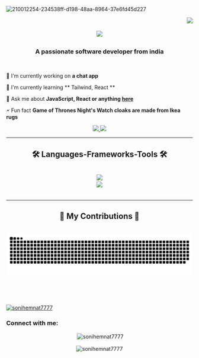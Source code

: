 ![210012254-234538ff-d198-48aa-8964-37e6fd45d227](https://github.com/user-attachments/assets/a3cc3d54-cba8-4334-b681-f3df638622b0)

 <img align="right" src="https://visitor-badge.laobi.icu/badge?page_id=Sonihemnat7777.Sonihemnat7777" />
 
 <h1 align="center"> 
    <a href="https://git.io/typing-svg">
  <img src="https://readme-typing-svg.herokuapp.com/?font-Righteous&size=35&center=true&vCenter=true&width=500&height=70&duration=4000&lines=Hi+There!+👋;+I'm+HEMANT!;" />
 </a>
</h1>

<h3 align="center">A passionate software developer from india </h3>

<br/>    
  
🔭 I'm currently working on **a chat app** 

🌿 I'm currently learning ** Tailwind, React **

💬 Ask me about **JavaScript, React or anything [here](https://github.com/Sonihemnat7777)**

🗲 Fun fact **Game of Thrones Night's Watch cloaks are made from Ikea rugs**

</div>

<div align="center">
 <a href="mailto:pedro.sonyhemant0786@gmai.com">
<img src="https://img.shields.io/badge/Gmail-333333?style=for-the-badge&logo=gmail&logoColor=red" target="_blank" />
</a>
<a href="https://www.linkedin.com/in/hemant-soni-66755b33b" target="_blank">
   <img src="https://img.shields.io/badge/LinkedIn-007785?style-for-the-badge&logo-linkedin&logoColor=white" target="_blank" />
</a>

</div>

<hr/> 

<h2 align="center"> 🛠️ Languages-Frameworks-Tools 🛠️ </h2>
<br/> 
<div align="center">
   <a href="[![My Skills](https://skillicons.dev/icons?i=js,html,css,wasm)](https://skillicons.dev)">
      <img src="https://skillicons.dev/icons?i=github,python,javascript,c,c++" /><br>
      <img src="https://skillicons.dev/icons?i=react,html,css,vscode," />
  </a>
</div>
 
<br/>
<hr/>

<div align="center">
 <h2> 🐍 My Contributions 🐍 </h2>
<br>
<img alt="snake eating my contributions" src="https://raw.githubusercontent.com/salesp07/salesp07/output/github-contribution-grid-snake.svg" />

   <br/><br/><br/>
 <p align="left"> <a href="https://github.com/ryo-ma/github-profile-trophy"><img src="https://github-profile-trophy.vercel.app/?username=sonihemnat7777" alt="sonihemnat7777" /></a> </p>

<h3 align="left">Connect with me:</h3>
<p align="left">
</p>

<p>&nbsp;<img align="center" src="https://github-readme-stats.vercel.app/api?username=sonihemnat7777&show_icons=true&locale=en" alt="sonihemnat7777" /></p>

<p><img align="center" src="https://github-readme-streak-stats.herokuapp.com/?user=sonihemnat7777&" alt="sonihemnat7777" /></p>

